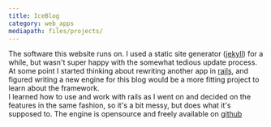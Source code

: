 ```yaml
---
title: IceBlog
category: web_apps
mediapath: files/projects/
---
```

The software this website runs on. I used a static site generator ([jekyll][1]) for a while, but wasn't super happy with the somewhat tedious update process. At some point I started thinking about rewriting another app in [rails][2], and figured writing a new engine for this blog would be a more fitting project to learn about the framework.  
I learned how to use and work with rails as I went on and decided on the features in the same fashion, so it's a bit messy, but does what it's supposed to. The engine is opensource and freely available on [github][3]


[1]: https://www.jekyllrb.com "jekyll"
[2]: https://rubyonrails.org/ "rails"
[3]: https://github.com/ryu-sxp/ice_blog "github"
